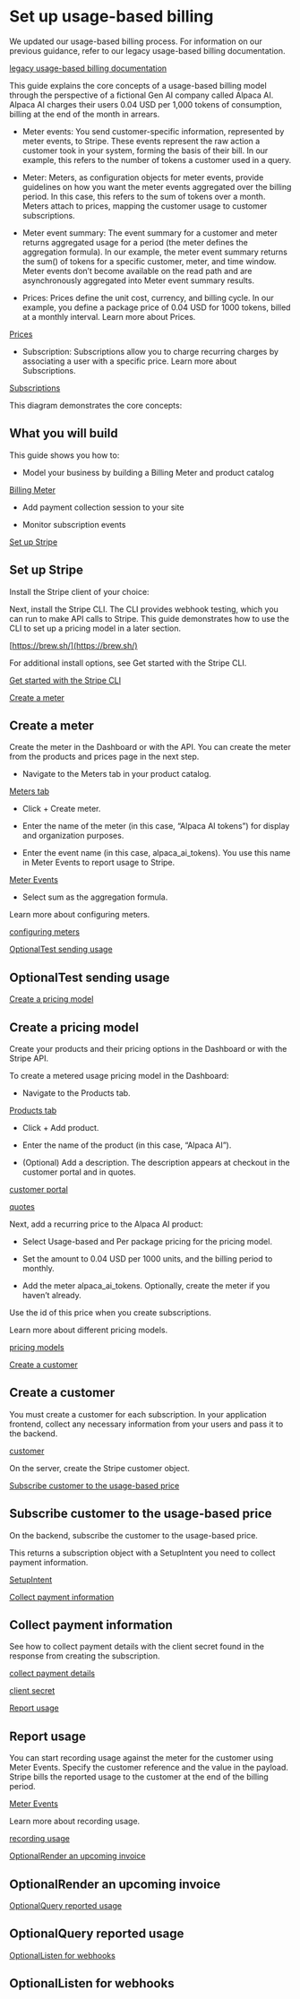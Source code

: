 # Set up usage-based billing

We updated our usage-based billing process. For information on our previous guidance, refer to our legacy usage-based billing documentation.

[legacy usage-based billing documentation](/billing/subscriptions/usage-based-legacy)

This guide explains the core concepts of a usage-based billing model through the perspective of a fictional Gen AI company called Alpaca AI. Alpaca AI charges their users 0.04 USD per 1,000 tokens of consumption, billing at the end of the month in arrears.

- Meter events: You send customer-specific information, represented by meter events, to Stripe. These events represent the raw action a customer took in your system, forming the basis of their bill. In our example, this refers to the number of tokens a customer used in a query.

- Meter: Meters, as configuration objects for meter events, provide guidelines on how you want the meter events aggregated over the billing period. In this case, this refers to the sum of tokens over a month. Meters attach to prices, mapping the customer usage to customer subscriptions.

- Meter event summary: The event summary for a customer and meter returns aggregated usage for a period (the meter defines the aggregation formula). In our example, the meter event summary returns the sum() of tokens for a specific customer, meter, and time window. Meter events don’t become available on the read path and are asynchronously aggregated into Meter event summary results.

- Prices: Prices define the unit cost, currency, and billing cycle. In our example, you define a package price of 0.04 USD for 1000 tokens, billed at a monthly interval. Learn more about Prices.

[Prices](/api/prices)

- Subscription: Subscriptions allow you to charge recurring charges by associating a user with a specific price. Learn more about Subscriptions.

[Subscriptions](/api/subscriptions)

This diagram demonstrates the core concepts:

## What you will build

This guide shows you how to:

- Model your business by building a Billing Meter and product catalog

[Billing Meter](/api/billing/meter)

- Add payment collection session to your site

- Monitor subscription events

[Set up Stripe](#install-setup)

## Set up Stripe

Install the Stripe client of your choice:

Next, install the Stripe CLI. The CLI provides webhook testing, which you can run to make API calls to Stripe.  This guide demonstrates how to use the CLI to set up a pricing model in a later section.

[https://brew.sh/](https://brew.sh/)

For additional install options, see Get started with the Stripe CLI.

[Get started with the Stripe CLI](/stripe-cli)

[Create a meter](#create-meter)

## Create a meter

Create the meter in the Dashboard or with the API. You can create the meter from the products and prices page in the next step.

- Navigate to the Meters tab in your product catalog.

[Meters tab](https://dashboard.stripe.com/test/meters)

- Click + Create meter.

- Enter the name of the meter (in this case, “Alpaca AI tokens”) for display and organization purposes.

- Enter the event name (in this case, alpaca_ai_tokens). You use this name in Meter Events to report usage to Stripe.

[Meter Events](/api/billing/meter-event)

- Select sum as the aggregation formula.

Learn more about configuring meters.

[configuring meters](/billing/subscriptions/usage-based/recording-usage#configuring-meter)

[OptionalTest sending usage](#test-send-usage)

## OptionalTest sending usage

[Create a pricing model](#create-pricing-model)

## Create a pricing model

Create your products and their pricing options in the Dashboard or with the Stripe API.

To create a metered usage pricing model in the Dashboard:

- Navigate to the Products tab.

[Products tab](https://dashboard.stripe.com/test/products)

- Click + Add product.

- Enter the name of the product (in this case, “Alpaca AI”).

- (Optional) Add a description. The description appears at checkout in the customer portal and in quotes.

[customer portal](/customer-management)

[quotes](/quotes)

Next, add a recurring price to the Alpaca AI product:

- Select Usage-based and Per package pricing for the pricing model.

- Set the amount to 0.04 USD per 1000 units, and the billing period to monthly.

- Add the meter alpaca_ai_tokens. Optionally, create the meter if you haven’t already.

Use the id of this price when you create subscriptions.

Learn more about different pricing models.

[pricing models](/products-prices/pricing-models)

[Create a customer](#create-a-customer)

## Create a customer

You must create a customer for each subscription. In your application frontend, collect any necessary information from your users and pass it to the backend.

[customer](/api/customers)

On the server, create the Stripe customer object.

[Subscribe customer to the usage-based price](#subscribe-customer-to-usage-based-price)

## Subscribe customer to the usage-based price

On the backend, subscribe the customer to the usage-based price.

This returns a subscription object with a SetupIntent you need to collect payment information.

[SetupIntent](/api/setup_intents)

[Collect payment information](#collect-payment-information)

## Collect payment information

See how to collect payment details with the client secret found in the response from creating the subscription.

[collect payment details](/payments/save-and-reuse?platform=web&ui=elements#collect-payment-details)

[client secret](/api/setup_intents/object#setup_intent_object-client_secret)

[Report usage](#report-usage)

## Report usage

You can start recording usage against the meter for the customer using Meter Events. Specify the customer reference and the value in the payload. Stripe bills the reported usage to the customer at the end of the billing period.

[Meter Events](/api/billing/meter-event)

Learn more about recording usage.

[recording usage](/billing/subscriptions/usage-based/recording-usage#recording-usage)

[OptionalRender an upcoming invoice](#render-upcoming-invoice)

## OptionalRender an upcoming invoice

[OptionalQuery reported usage](#query-reported-usage)

## OptionalQuery reported usage

[OptionalListen for webhooks](#listen-for-webhooks)

## OptionalListen for webhooks
